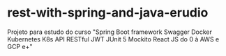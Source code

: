 # rest-with-spring-and-java-erudio
Projeto para estudo do curso "Spring Boot framework Swagger Docker Kubernetes K8s API RESTful JWT JUnit 5 Mockito React JS do 0 à AWS e GCP e+"
